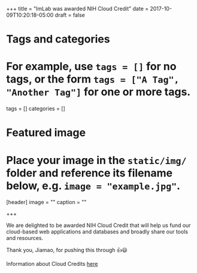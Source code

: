 +++
title = "ImLab was awarded NIH Cloud Credit"
date = 2017-10-09T10:20:18-05:00
draft = false

# Tags and categories
# For example, use `tags = []` for no tags, or the form `tags = ["A Tag", "Another Tag"]` for one or more tags.
tags = []
categories = []

# Featured image
# Place your image in the `static/img/` folder and reference its filename below, e.g. `image = "example.jpg"`.
[header]
image = ""
caption = ""

+++

We are delighted to be awarded NIH Cloud Credit that will help us fund our cloud-based web applications and databases and broadly share our tools and resources.

Thank you, Jiamao, for pushing this through :thumbsup::smiley:

Information about Cloud Credits [here](https://commonfund.nih.gov/bd2k/cloudcredits)
